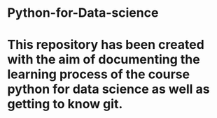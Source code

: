 # Python-for-Data-science
# This repository has been created with the aim of documenting the learning process of the course python for data science as well as getting to know git.
